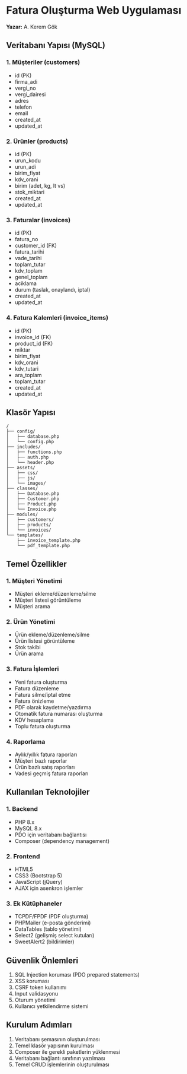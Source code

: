 # Fatura Oluşturma Web Uygulaması

**Yazar:** A. Kerem Gök

## Veritabanı Yapısı (MySQL)

### 1. Müşteriler (customers)
- id (PK)
- firma_adi
- vergi_no
- vergi_dairesi
- adres
- telefon
- email
- created_at
- updated_at

### 2. Ürünler (products)
- id (PK)
- urun_kodu
- urun_adi
- birim_fiyat
- kdv_orani
- birim (adet, kg, lt vs)
- stok_miktari
- created_at
- updated_at

### 3. Faturalar (invoices)
- id (PK)
- fatura_no
- customer_id (FK)
- fatura_tarihi
- vade_tarihi
- toplam_tutar
- kdv_toplam
- genel_toplam
- aciklama
- durum (taslak, onaylandı, iptal)
- created_at
- updated_at

### 4. Fatura Kalemleri (invoice_items)
- id (PK)
- invoice_id (FK)
- product_id (FK)
- miktar
- birim_fiyat
- kdv_orani
- kdv_tutari
- ara_toplam
- toplam_tutar
- created_at
- updated_at

## Klasör Yapısı

```
/
├── config/
│   ├── database.php
│   └── config.php
├── includes/
│   ├── functions.php
│   ├── auth.php
│   └── header.php
├── assets/
│   ├── css/
│   ├── js/
│   └── images/
├── classes/
│   ├── Database.php
│   ├── Customer.php
│   ├── Product.php
│   └── Invoice.php
├── modules/
│   ├── customers/
│   ├── products/
│   └── invoices/
└── templates/
    ├── invoice_template.php
    └── pdf_template.php
```

## Temel Özellikler

### 1. Müşteri Yönetimi
- Müşteri ekleme/düzenleme/silme
- Müşteri listesi görüntüleme
- Müşteri arama

### 2. Ürün Yönetimi
- Ürün ekleme/düzenleme/silme
- Ürün listesi görüntüleme
- Stok takibi
- Ürün arama

### 3. Fatura İşlemleri
- Yeni fatura oluşturma
- Fatura düzenleme
- Fatura silme/iptal etme
- Fatura önizleme
- PDF olarak kaydetme/yazdırma
- Otomatik fatura numarası oluşturma
- KDV hesaplama
- Toplu fatura oluşturma

### 4. Raporlama
- Aylık/yıllık fatura raporları
- Müşteri bazlı raporlar
- Ürün bazlı satış raporları
- Vadesi geçmiş fatura raporları

## Kullanılan Teknolojiler

### 1. Backend
- PHP 8.x
- MySQL 8.x
- PDO için veritabanı bağlantısı
- Composer (dependency management)

### 2. Frontend
- HTML5
- CSS3 (Bootstrap 5)
- JavaScript (jQuery)
- AJAX için asenkron işlemler

### 3. Ek Kütüphaneler
- TCPDF/FPDF (PDF oluşturma)
- PHPMailer (e-posta gönderimi)
- DataTables (tablo yönetimi)
- Select2 (gelişmiş select kutuları)
- SweetAlert2 (bildirimler)

## Güvenlik Önlemleri

1. SQL Injection koruması (PDO prepared statements)
2. XSS koruması
3. CSRF token kullanımı
4. Input validasyonu
5. Oturum yönetimi
6. Kullanıcı yetkilendirme sistemi

## Kurulum Adımları

1. Veritabanı şemasının oluşturulması
2. Temel klasör yapısının kurulması
3. Composer ile gerekli paketlerin yüklenmesi
4. Veritabanı bağlantı sınıfının yazılması
5. Temel CRUD işlemlerinin oluşturulması
